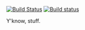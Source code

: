 [![Build Status](https://travis-ci.org/tzlaine/swig_test.svg?branch=master)](https://travis-ci.org/tzlaine/swig_test)
[![Build status](https://ci.appveyor.com/api/projects/status/mdwnj60ugov3v3mg/branch/master?svg=true)](https://ci.appveyor.com/project/tzlaine/swig-test/branch/master)

Y'know, stuff.
